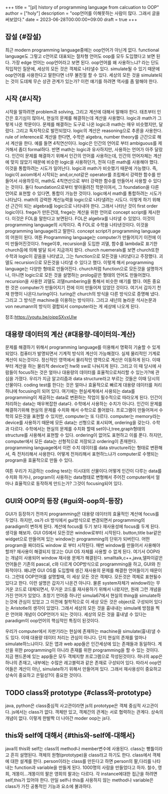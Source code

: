 +++
title = "[pl] history of programming language from calcuation to OOP"
author = ["holy"]
description = "oop언어를 이해못하는 사람이 많다. 그래서 글을 써보았다."
date = 2023-06-28T00:00:00+09:00
draft = true
+++

## 잡설 {#잡설}

최근 modern programming language중에는 oop언어가 아닌게
없다. functional language도 그렇고 c언어로 대표되는 절차형 언어도
oop를 모두 도입했다고 보면 된다. 가장 edge 언어는 oop언어라고 보면
된다. oop언어를 왜 사용하느냐? 라는 단도 직입적인 질문에, 세상의 모든
것은 객체로 나타낼수 있다. simulate될 수 있기 때문에 oop언어를
사용한다고 말한다면 너무 불친절 할 수 있다. 세상의 모든 것을
simulate되는 것이 도데체 무슨 상관 관계가 있는가? 이런 얘기를 하려면
역사를 좀 말해야 한다.


## 시작 {#시작}

시작을 말하려면 problem과 solving, 그리고 계산에 대해서 말해야
한다. 태초부터 인간은 호기심이 많아서, 현실의 문제를 해결하는데 계산을
사용했다. logic과 math가 그렇게 나온 학문이다. 문제를 해결하는 도구로
나온 logic과 math는 매우 비슷했지만, 달랐다. 그리고 독자적으로
발전되었다. logic의 계산은 reasoning으로 추론을 사용한다. rule of
inference로 계산을 한다면, 수학은 algebra, number theory를 근간으로
해서 계산을 한다. 예를 들면 4칙연산이다. logic은 인간의 언어로 부터
ambiguous를 제거해서 좀더 formal하다. 반면 math는 logic과 유사하지만,
사용하는 언어가 아주 달랐다.  인간이 문제를 해결하기 위해서 인간의
언어를 사용하는데, 인간의 언어자체는 계산에 맞지 않았기 때문에 비슷한
logic을 사용하던가, 전혀 다른 math를 사용해야 했다. 이것을 통합하려는
시도가 일어난다. logic과 math가 비슷했기 때문에 가능했다. 즉, logic이
axiom에서 시작되는 and,or,not같은 operator를 조립해서 강력한 함수를
만들어서 사용하듯이, math도 4칙연산으로 부터 강력한 함수를 만들어서
사용할 수 있다는 것이다. 둘다 foundation으로부터 쌓아올려진
학문이여서, 그 foundation을 다른 언어로 표현할 수 있다면, 통합이
가능한 것이다. logic에서 math를 통합하려는 시도가 나타났다. math의
강력한 계산능력을 logic으로 나타낼려는 시도다. 이렇게 하기 위해선
근간이 되는 algebra를 logic으로 나타내야 한다. 그래서 나타난 것이
first order logic이다. frege가 만든건데, frege는 계산을 위한 언어로
concept script를 제시한다. 이것은 FOL을 말한다고 보면된다. FOL은
algebra를 나타낼 수 있었다. 이것이 programming language의 시작이다. 즉
FOL로 수학을 나타낸것이다. 이것을 programming language라고
말한다. concept script가 programming language의 어원이 된다. 여튼
Programming language는 computer가 만들어지기 이전에 이미
만들어진것이다. frege이후, recursion을 도입한 괴델, 함수를 lambda로
표기한 church등에 의해 발달 되서 지금까지 왔다. church nuemerals를
보면 church또한 수학과 logic이 같음을 나타냈고, 그는 function으로
모든것을 나타냈다고 주장했다. 괴델도 recursion으로 모든것을 나타낼 수
있다고 했다. 이렇게 해서 programming language는 다양한 형태로
만들어진다. church처럼 function으로 모든것을 설명하거나, 아니면
logic으로 모든 것을 설명하는 prolog같은 형태의 언어도
만들어졌다. recursion을 사용한 괴델도 괴델numbering을 통해서 비슷한
얘기를 했다. 여튼 중요한 것은 computer가 만들어지기 전에 이미 만들어져
있었던 것이다. 여기서 갑자기 천재 한명이 나온다.turing이다.  turing은
church의 방식을 다른 방식으로 증명해 냈다. 그리고 그 방식은 machine을
이용하는 방식이다. 그리고 새넌의 놀라운 석사논문과 von neumann의
방식이 결합되서 computer라는 게 세상에 나오게 된다.

참조:<https://youtu.be/oippSXvxUlw>


## 대용량 데이터의 계산 {#대용량-데이터의-계산}

문제를 해결하기 위해서 programming language를 이용해서 명확히 기술할
수 있게 되었다. 컴퓨터가 발명되면서 기계적 방식의 계산이
가능해졌다. 실제 물리적인 기계로 계산이 되는것이다. 정신적인 영역에서
물리적인 영역으로 계산은 이동하게 된다. 이때부터 계산을 하는 물리적
device인 hw와 sw로 나눠지게 된다. 그리고 이 때 당시에 사람들이
focus하는 것은 얼마나 대용량의 데이터를 효율적으로처리할 수 있는가?에
관심을 가졌다. 우리가 지금 알고리즘과 data structure라고 부르는 것들은
이때 당시의 산물이다. coding test를 한다는 것은 얼마나 효율적으로
빠르게 대용량 데이터를 처리하냐에 focusing이 되어 있다. 여기에는
현실세계에서 사용되는 data를 programming이 제공하는 data로 변환하는
작업이 필수적으로 따라오게 된다. 인간이 처리하는 data는 매우복잡한
data다. 수학에서 사용하는 수치가 아니다. 인간이 문제를 해결하기위해
현실의 문제를 수치화 해서 수학으로 풀어왔다. 프로그램이 만들어져서
수학의 모든것을 표현할 수 있지만, computer는 또 다르다.  computer는
memory라는 device를 사용하기 때문에 모든 data는 선형으로 표시되며,
ordering을 갖는다. 수학과 다르다. 수학에서는 현실의 문제를 수치화 할때
set이나,tree,graph형태의 structure를 사용해서 표현할 수
있다. ordering이 없어도 표현하고 이를 푼다. 하지만, computer에서 모든
data는 선형적으로 저장되고 ordering이 존재한다. programming
language에서 이런 수치 데이터를 data structure라는 형태로 변환해서, 즉
전처리해서 사용한다. 어떻게 전처리해서 표현하느냐가 computer로
수행되는 program을 효율적으로 만들 수 있다.

여튼 우리가 지금하는 coding test는 이시대의 산물이다.어떻게 인간이
다루는 data를 수치화 하거나, program이 사용하는 data형태로 변형해서
주어진 computer에서 얼마나 효율적으로 동작하게 만드는가? 그것이
focusing되어 있다.


## GUI와 OOP의 등장 {#gui와-oop의-등장}

GUI가 등장하기 전까지 programming은 대용량 데이터의 효율적인 계산에
focus를 두었다. 하지만, os가 cli 방식에서 gui방식으로 변경되면서
programming의 paradigm이 변하게 된다. 계산에 focus를 두기 보다
재사용성에 focus를 두게 된다. 생각을 해보자. GUI OS에서 모든것은
window로부터 시작된다. button,title bar같은 widget으로 만들어져 있는
window는 programming의 단위가 되버린다. 어떤 program을 짜더라도 window
로 부터 시작된다. 매번 window를 만들어서 사용해야 할까?  재사용이
해결되지 않고는 GUI OS 자체를 사용할 수 없게 된다. 여기서 OOP라는
개념이 사용되어 window 재사용 문제가 해결된다.
smalltalk,c++,java,델파이같은 언어들은 기존의 pascal, c와 다르게
OOP방식으로 programming을 하고, GUI와 친화적이다. 왜냐면 GUI OS를
도입할때 생긴 재사용의 문제를 해결한 언어들이기 때문이다. 그런데
OOP언어를 설명할때, 이 세상 모든 것은 객체다. 모든것은 객체로 표현될수
있다고 한다. 이런 설명은 갑자기 나온건 아니다. 물론 system자체가
window라는 무거운 코드로 대체되면서, 무거운 코드를 재사용하기 위해서
나왔지만, 원래 그런 개념을 가진 언어가 있었다.  초창기 언어중 하나인
simula67에서 현실의 thing을 simulate하는것에 관심이 있었고 그 이전에
철학적으로 이 세상 모든 것은 object로 구성되어 있다는 Aristotle의
생각이 있었다. 그래서 세상의 모든 것을 흉내내는 simula에 방점을 찍은
언어와 개념이 OOP언어가 되는 것이다. 세상의 모든 것을 흉내낼 수 있다는
paradigm이 oop언어의 핵심적인 특징이 된것이다.

우리가 computer에서 자판기라는 현실에 존재하는 machine을
simulate(흉내)낼 수도 있다. 이때 대용량 데이터 처리는 관심이
아니다. 단지 현실의 존재를 얼마나 simulate하느냐이다. 모든 앱과 web
app들은 인간세상에 있는 존재들과 동일하다. 계산을 위한 programming이
아니라 존재를 위한 programming을 할 수 있는 것이다. 지금 핸드폰에 있는
app들은 모두 객체지향 프로그램으로 작성된것이다. 하나의 app은 하나의
존재고, 내부에는 수많은 레고블럭과 같은 존재로 구성되어 있다. 따라서
oop언어들은 계산이 아닌, simulate하기 위해서 만들어져 있다. 그래서
재사용성이 중요하고 상속이 중요하고 은밀성?이 중요한 것이다.


## <span class="org-todo todo TODO">TODO</span> class와 prototype {#class와-prototype}

java, python은 class중심적 사고관이라면 js의 prototype은 객체 중심적
사고관이다. js에서는 class가 없다. 객체만 있고, 객체간의 관계는 서로
협력하는 관계다. 상속의 개념이 없다. 이렇게 한발짝 더 나아간 moder oop는 js다.


## this와 self에 대해서 {#this와-self에-대해서}

java의 this와 self는 class의 method나 member변수에 사용된다. class는
빵틀이라고 흔히 설명된다. 객체의 원형(prototype)을 class라고 하기도
한다. class에서 객체에 대한 설계를 한다. person이라는 class를 만든다고
하면 person의 팔,다리를 나타내는 function과 variable을 만들게
된다. 1000명의 사람을 만들었다고 하자. 철수, 영희, 개똥이...개똥이의
팔은 영희의 팔과는 다르다. 각 instance에대한 접근을 하려면 self,this가
있어야 한다. 만일 self나 this를 사용하지 않는 method나 variable은
class가 가진 공통적인 기능과 요소에 불과하다.
